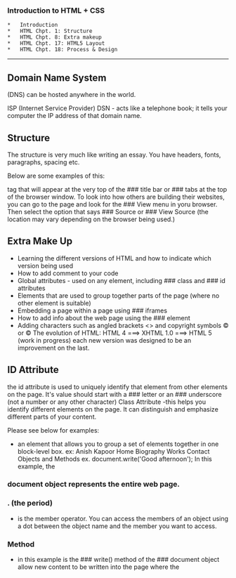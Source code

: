 ### Introduction to HTML + CSS
    *   Introduction
    *   HTML Chpt. 1: Structure
    *   HTML Chpt. 8: Extra makeup
    *   HTML Chpt. 17: HTML5 Layout   
    *   HTML Chpt. 18: Process & Design

___

## Domain Name System

(DNS) can be hosted anywhere in the world.

ISP (Internet Service Provider) DSN - acts like a telephone book; it tells your computer the IP address of that domain name.

## Structure

The structure is very much like writing an essay. You have headers, fonts, paragraphs, spacing etc.

Below are some examples of this:

<title></title> tag that will appear at the very top of the ### title bar or ### tabs at the top of the browser window.
To look into how others are building their websites, you can go to the page and look for the ### View menu in yoru browser. Then select the option that says ### Source or ### View Source (the location may vary depending on the browser being used.)

##  Extra Make Up

* Learning the different versions of HTML and how to indicate which version being used
* How to add comment to your code
* Global attributes - used on any element, including ### class and ### id attributes
* Elements that are used to group together parts of the page (where no other element is suitable)
* Embedding a page within a page using ### iframes
* How to add info about the web page using the ### <meta> element
* Adding characters such as angled brackets <> and copyright symbols 
   &copy; or &#169;
The evolution of HTML: HTML 4 ===> XHTML 1.0 ===> HTML 5 (work in progress) each new version was designed to be an improvement on the last.

## ID Attribute

the id attribute is used to uniquely identify that element from other elements on the page.
It's value should start with a ### letter or an ### underscore (not a number or any other character)
Class Attribute -this helps you identify different elements on the page. It can distinguish and emphasize different parts of your content.

Please see below for examples:

- an element that allows you to group a set of elements together in one block-level box. ex:
Anish Kapoor
Home
Biography
Works
Contact
Objects and Methods ex. document.write('Good afternoon');
In this example, the

### document object represents the entire web page. 

### . (the period) 
- is the member operator. You can access the members of an object using a dot between the object name and the member you want to access. 

### Method 
- in this example is the ### write() method of the ### document object allow new content to be written into the page where the <script> element sits.

### Parameters 
- the 'Good afternoon' in this example. Whenever a method requires some information in order to work, the data is given inside the parentheses (). Each piece of information is called a parameter of the method. In this case, the ### write() method needs to know what to write into the page.